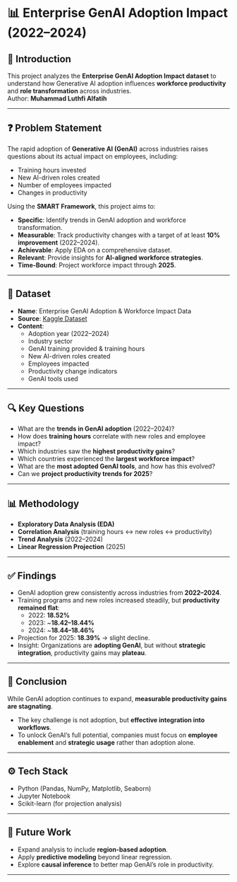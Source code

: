 # 📊 Enterprise GenAI Adoption Impact (2022–2024)

## 📖 Introduction
This project analyzes the **Enterprise GenAI Adoption Impact dataset** to understand how Generative AI adoption influences **workforce productivity** and **role transformation** across industries.  
Author: **Muhammad Luthfi Alfatih**

---

## ❓ Problem Statement
The rapid adoption of **Generative AI (GenAI)** across industries raises questions about its actual impact on employees, including:  
- Training hours invested  
- New AI-driven roles created  
- Number of employees impacted  
- Changes in productivity  

Using the **SMART Framework**, this project aims to:  
- **Specific**: Identify trends in GenAI adoption and workforce transformation.  
- **Measurable**: Track productivity changes with a target of at least **10% improvement** (2022–2024).  
- **Achievable**: Apply EDA on a comprehensive dataset.  
- **Relevant**: Provide insights for **AI-aligned workforce strategies**.  
- **Time-Bound**: Project workforce impact through **2025**.  

---

## 📂 Dataset
- **Name**: Enterprise GenAI Adoption & Workforce Impact Data  
- **Source**: [Kaggle Dataset](https://www.kaggle.com/datasets/tfisthis/enterprise-genai-adoption-and-workforce-impact-data)  
- **Content**:  
  - Adoption year (2022–2024)  
  - Industry sector  
  - GenAI training provided & training hours  
  - New AI-driven roles created  
  - Employees impacted  
  - Productivity change indicators  
  - GenAI tools used  

---

## 🔍 Key Questions
- What are the **trends in GenAI adoption** (2022–2024)?  
- How does **training hours** correlate with new roles and employee impact?  
- Which industries saw the **highest productivity gains**?  
- Which countries experienced the **largest workforce impact**?  
- What are the **most adopted GenAI tools**, and how has this evolved?  
- Can we **project productivity trends for 2025**?  

---

## 📊 Methodology
- **Exploratory Data Analysis (EDA)**  
- **Correlation Analysis** (training hours ↔ new roles ↔ productivity)  
- **Trend Analysis** (2022–2024)  
- **Linear Regression Projection** (2025)  

---

## ✅ Findings
- GenAI adoption grew consistently across industries from **2022–2024**.  
- Training programs and new roles increased steadily, but **productivity remained flat**:  
  - 2022: **18.52%**  
  - 2023: ~**18.42–18.44%**  
  - 2024: ~**18.44–18.46%**  
- Projection for 2025: **18.39%** → slight decline.  
- Insight: Organizations are **adopting GenAI**, but without **strategic integration**, productivity gains may **plateau**.  

---

## 📌 Conclusion
While GenAI adoption continues to expand, **measurable productivity gains are stagnating**.  
- The key challenge is not adoption, but **effective integration into workflows**.  
- To unlock GenAI’s full potential, companies must focus on **employee enablement** and **strategic usage** rather than adoption alone.  

---

## ⚙️ Tech Stack
- Python (Pandas, NumPy, Matplotlib, Seaborn)  
- Jupyter Notebook  
- Scikit-learn (for projection analysis)  

---

## 🚀 Future Work
- Expand analysis to include **region-based adoption**.  
- Apply **predictive modeling** beyond linear regression.  
- Explore **causal inference** to better map GenAI’s role in productivity.  
---
